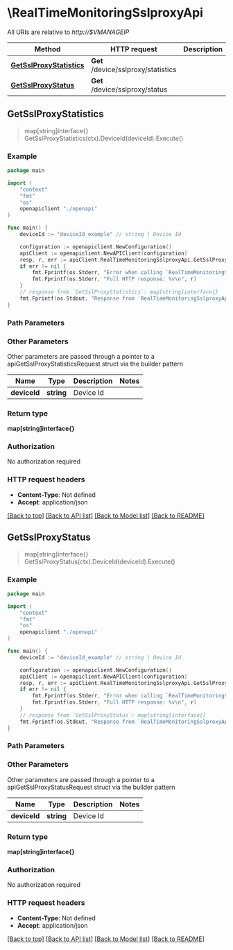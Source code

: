 # \RealTimeMonitoringSslproxyApi

All URIs are relative to *http://$VMANAGEIP*

Method | HTTP request | Description
------------- | ------------- | -------------
[**GetSslProxyStatistics**](RealTimeMonitoringSslproxyApi.md#GetSslProxyStatistics) | **Get** /device/sslproxy/statistics | 
[**GetSslProxyStatus**](RealTimeMonitoringSslproxyApi.md#GetSslProxyStatus) | **Get** /device/sslproxy/status | 



## GetSslProxyStatistics

> map[string]interface{} GetSslProxyStatistics(ctx).DeviceId(deviceId).Execute()





### Example

```go
package main

import (
    "context"
    "fmt"
    "os"
    openapiclient "./openapi"
)

func main() {
    deviceId := "deviceId_example" // string | Device Id

    configuration := openapiclient.NewConfiguration()
    apiClient := openapiclient.NewAPIClient(configuration)
    resp, r, err := apiClient.RealTimeMonitoringSslproxyApi.GetSslProxyStatistics(context.Background()).DeviceId(deviceId).Execute()
    if err != nil {
        fmt.Fprintf(os.Stderr, "Error when calling `RealTimeMonitoringSslproxyApi.GetSslProxyStatistics``: %v\n", err)
        fmt.Fprintf(os.Stderr, "Full HTTP response: %v\n", r)
    }
    // response from `GetSslProxyStatistics`: map[string]interface{}
    fmt.Fprintf(os.Stdout, "Response from `RealTimeMonitoringSslproxyApi.GetSslProxyStatistics`: %v\n", resp)
}
```

### Path Parameters



### Other Parameters

Other parameters are passed through a pointer to a apiGetSslProxyStatisticsRequest struct via the builder pattern


Name | Type | Description  | Notes
------------- | ------------- | ------------- | -------------
 **deviceId** | **string** | Device Id | 

### Return type

**map[string]interface{}**

### Authorization

No authorization required

### HTTP request headers

- **Content-Type**: Not defined
- **Accept**: application/json

[[Back to top]](#) [[Back to API list]](../README.md#documentation-for-api-endpoints)
[[Back to Model list]](../README.md#documentation-for-models)
[[Back to README]](../README.md)


## GetSslProxyStatus

> map[string]interface{} GetSslProxyStatus(ctx).DeviceId(deviceId).Execute()





### Example

```go
package main

import (
    "context"
    "fmt"
    "os"
    openapiclient "./openapi"
)

func main() {
    deviceId := "deviceId_example" // string | Device Id

    configuration := openapiclient.NewConfiguration()
    apiClient := openapiclient.NewAPIClient(configuration)
    resp, r, err := apiClient.RealTimeMonitoringSslproxyApi.GetSslProxyStatus(context.Background()).DeviceId(deviceId).Execute()
    if err != nil {
        fmt.Fprintf(os.Stderr, "Error when calling `RealTimeMonitoringSslproxyApi.GetSslProxyStatus``: %v\n", err)
        fmt.Fprintf(os.Stderr, "Full HTTP response: %v\n", r)
    }
    // response from `GetSslProxyStatus`: map[string]interface{}
    fmt.Fprintf(os.Stdout, "Response from `RealTimeMonitoringSslproxyApi.GetSslProxyStatus`: %v\n", resp)
}
```

### Path Parameters



### Other Parameters

Other parameters are passed through a pointer to a apiGetSslProxyStatusRequest struct via the builder pattern


Name | Type | Description  | Notes
------------- | ------------- | ------------- | -------------
 **deviceId** | **string** | Device Id | 

### Return type

**map[string]interface{}**

### Authorization

No authorization required

### HTTP request headers

- **Content-Type**: Not defined
- **Accept**: application/json

[[Back to top]](#) [[Back to API list]](../README.md#documentation-for-api-endpoints)
[[Back to Model list]](../README.md#documentation-for-models)
[[Back to README]](../README.md)


